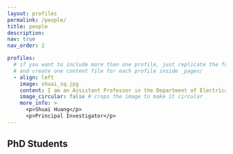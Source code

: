 ```yaml
---
layout: profiles
permalink: /people/
title: people
description:
nav: true
nav_order: 2

profiles:
  # if you want to include more than one profile, just replicate the following block
  # and create one content file for each profile inside _pages/
  - align: left
    image: shuai_sq.jpg
    content: I am an Assistant Professor in the Department of Electrical and Computer Engineering at Auburn University, with affliation to the Neuroimaging Center. Prior to joining Auburn ECE in Fall 2024, I obtained my PhD in Electrical and Computer Engineering from the Johns Hopkins University, where I have been very fortunate to have Dr. Trac D. Tran as my advisor. I was a postdoctoral fellow in Dr. Ivan Dokmanic's group at the Univeresity of Illinois at Urbana-Champaign and in Dr. Deqiang Qiu's group at Emory University. My research leverages machine learning and signal processing approaches to address challenges in neuroimaging and neuroscience. I am fascinated by the ultimate quest to find order in data!
    image_circular: false # crops the image to make it circular
    more_info: >
      <p>Shuai Huang</p>
      <p>Principal Investigator</p>
---
```

## PhD Students
